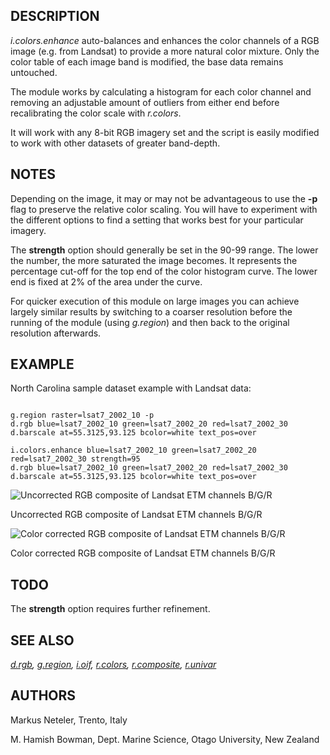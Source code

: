 
## DESCRIPTION

*i.colors.enhance* auto-balances and enhances the color channels of a
RGB image (e.g. from Landsat) to provide a more natural color mixture. Only
the color table of each image band is modified, the base data remains untouched.

The module works by calculating a histogram for each color channel and
removing an adjustable amount of outliers from either end before recalibrating
the color scale with *r.colors*.

It will work with any 8-bit RGB imagery set and the script is easily modified
to work with other datasets of greater band-depth.

## NOTES

Depending on the image, it may or may not be advantageous to use the **-p**
flag to preserve the relative color scaling. You will have to experiment
with the different options to find a setting that works best for your
particular imagery.

The **strength** option should generally be set in the 90-99 range. The
lower the number, the more saturated the image becomes. It represents the
percentage cut-off for the top end of the color histogram curve. The lower
end is fixed at 2% of the area under the curve.

For quicker execution of this module on large images you can achieve largely
similar results by switching to a coarser resolution before the running of
the module (using *g.region*) and then back to the original resolution
afterwards.

## EXAMPLE

North Carolina sample dataset example with Landsat data:

```

g.region raster=lsat7_2002_10 -p
d.rgb blue=lsat7_2002_10 green=lsat7_2002_20 red=lsat7_2002_30
d.barscale at=55.3125,93.125 bcolor=white text_pos=over

i.colors.enhance blue=lsat7_2002_10 green=lsat7_2002_20 red=lsat7_2002_30 strength=95
d.rgb blue=lsat7_2002_10 green=lsat7_2002_20 red=lsat7_2002_30
d.barscale at=55.3125,93.125 bcolor=white text_pos=over

```

![Uncorrected RGB composite of Landsat ETM channels B/G/R](i_colors_enhance_uncorrected.jpg)

Uncorrected RGB composite of Landsat ETM channels B/G/R

![Color corrected RGB composite of Landsat ETM channels B/G/R](i_colors_enhance_corrected.jpg)

Color corrected RGB composite of Landsat ETM channels B/G/R

## TODO

The **strength** option requires further refinement.

## SEE ALSO

*[d.rgb](d.rgb.html),
[g.region](g.region.html),
[i.oif](i.oif.html),
[r.colors](r.colors.html),
[r.composite](r.composite.html),
[r.univar](r.univar.html)*

## AUTHORS

Markus Neteler, Trento, Italy

M. Hamish Bowman, Dept. Marine Science, Otago University, New Zealand

